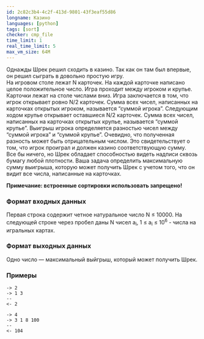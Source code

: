 ```yaml
---
id: 2c82c3b4-4c2f-413d-9801-43f3eaf55d86
longname: Казино
languages: [python]
tags: [sort]
checker: cmp_file
time_limit: 1
real_time_limit: 5
max_vm_size: 64M
---
```



Однажды Шрек решил сходить в казино. Так как он там был впервые, он решил сыграть в довольно простую игру.<br>
На игровом столе лежат N карточек. На каждой карточке написано целое положительное число. Игра проходит между игроком и крупье. Карточки лежат на столе числами вниз. Игра заключается в том, что игрок открывает ровно N/2 карточек. Сумма всех чисел, написанных на карточках открытых игроком, называется “суммой игрока”. Следующим ходом крупье открывает оставшиеся N/2 карточек. Сумма всех чисел, написанных на карточках открытых крупье, называется “суммой крупье”. Выигрыш игрока определяется разностью чисел между “суммой игрока” и “суммой крупье”. Очевидно, что полученная разность может быть отрицательным числом. Это свидетельствует о том, что игрок проиграл и должен казино соответствующую сумму.<br>
Все бы ничего, но Шрек обладает способностью видеть надписи сквозь бумагу любой плотности. Ваша задача определить максимальную сумму выигрыша, которую может получить Шрек с учетом того, что он видит все числа, написанные на карточках.

**Примечание: встроенные сортировки использовать запрещено!**

### Формат входных данных

Первая строка содержит четное натуральное число N ≤ 10000. На следующей строке через пробел даны N чисел a<sub>i</sub>, 1 ≤ a<sub>i</sub> ≤ 10<sup>6</sup> - числа на игральных картах.

### Формат выходных данных

Одно число — максимальный выйгрыш, который может получить Шрек.

### Примеры

```
-> 2
-> 1 3
--
<- 2
```

```
-> 4
-> 3 1 8 100
--
<- 104
```
